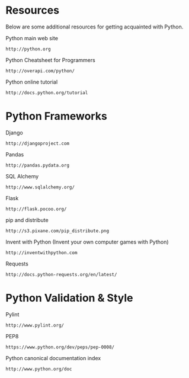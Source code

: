 Resources
=========

Below are some additional resources for getting acquainted with Python.

Python main web site

    http://python.org

Python Cheatsheet for Programmers

    http://overapi.com/python/

Python online tutorial

    http://docs.python.org/tutorial


Python Frameworks
=================

Django

	http://djangoproject.com
	
Pandas
	
	http://pandas.pydata.org 
	
SQL Alchemy

	http://www.sqlalchemy.org/
	
Flask 

	http://flask.pocoo.org/
	
pip and distribute

    http://s3.pixane.com/pip_distribute.png
    
Invent with Python (Invent your own computer games with Python)

    http://inventwithpython.com
    
Requests

	http://docs.python-requests.org/en/latest/
	
Python Validation &amp; Style
=============================
Pylint

	http://www.pylint.org/
	
PEP8 

	https://www.python.org/dev/peps/pep-0008/
	
Python canonical documentation index

    http://www.python.org/doc
